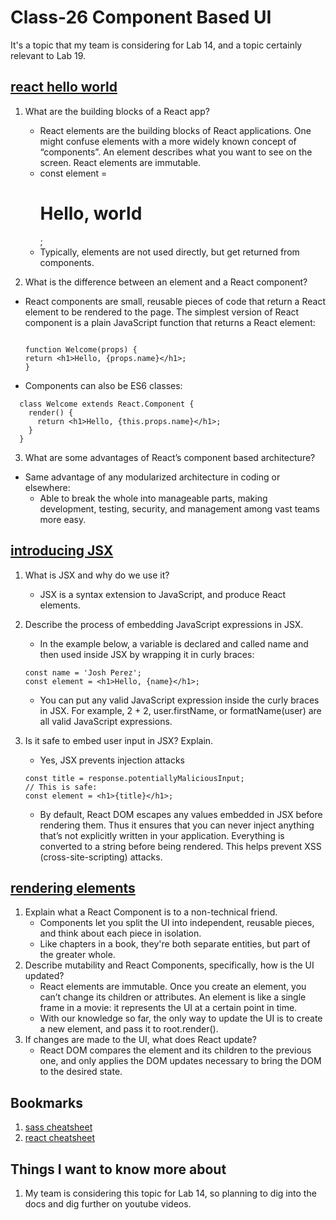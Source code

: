 # Class-26 Component Based UI

It's a topic that my team is considering for Lab 14, and a topic certainly relevant to Lab 19.  

## [react hello world](https://reactjs.org/docs/hello-world.html)

1. What are the building blocks of a React app?

    * React elements are the building blocks of React applications. One might confuse elements with a more widely known concept of “components”. An element describes what you want to see on the screen. React elements are immutable.
    * const element = <h1>Hello, world</h1>;
    * Typically, elements are not used directly, but get returned from components.
2. What is the difference between an element and a React component?

* React components are small, reusable pieces of code that return a React element to be rendered to the page. The simplest version of React component is a plain JavaScript function that returns a React element:

  ```
  
  function Welcome(props) {
  return <h1>Hello, {props.name}</h1>;
  }
  ```

* Components can also be ES6 classes:

```
  class Welcome extends React.Component {
    render() {
      return <h1>Hello, {this.props.name}</h1>;
    }
  }
  ```

3. What are some advantages of React’s component based architecture?

* Same advantage of any modularized architecture in coding or elsewhere:
  * Able to break the whole into manageable parts, making development, testing, security, and management among vast teams more easy.

## [introducing JSX](https://reactjs.org/docs/introducing-jsx.html)

1. What is JSX and why do we use it?
    * JSX is a syntax extension to JavaScript, and produce React elements.
2. Describe the process of embedding JavaScript expressions in JSX.
    * In the example below, a variable is declared and called name and then used inside JSX by wrapping it in curly braces:

    ```
    const name = 'Josh Perez';
    const element = <h1>Hello, {name}</h1>;
    ```

    * You can put any valid JavaScript expression inside the curly braces in JSX. For example, 2 + 2, user.firstName, or formatName(user) are all valid JavaScript expressions.
3. Is it safe to embed user input in JSX? Explain.
    * Yes, JSX prevents injection attacks

    ```
    const title = response.potentiallyMaliciousInput;
    // This is safe:
    const element = <h1>{title}</h1>;
    ```

    * By default, React DOM escapes any values embedded in JSX before rendering them. Thus it ensures that you can never inject anything that’s not explicitly written in your application. Everything is converted to a string before being rendered. This helps prevent XSS (cross-site-scripting) attacks.

## [rendering elements](https://reactjs.org/docs/rendering-elements.html)

1. Explain what a React Component is to a non-technical friend.
    * Components let you split the UI into independent, reusable pieces, and think about each piece in isolation.
    * Like chapters in a book, they're both separate entities, but part of the greater whole.
2. Describe mutability and React Components, specifically, how is the UI updated?
    * React elements are immutable. Once you create an element, you can’t change its children or attributes. An element is like a single frame in a movie: it represents the UI at a certain point in time.
    * With our knowledge so far, the only way to update the UI is to create a new element, and pass it to root.render().
3. If changes are made to the UI, what does React update?
    * React DOM compares the element and its children to the previous one, and only applies the DOM updates necessary to bring the DOM to the desired state.

## Bookmarks

1. [sass cheatsheet](https://devhints.io/sass)
2. [react cheatsheet](https://devhints.io/react)

## Things I want to know more about

1. My team is considering this topic for Lab 14, so planning to dig into the docs and dig further on youtube videos.
